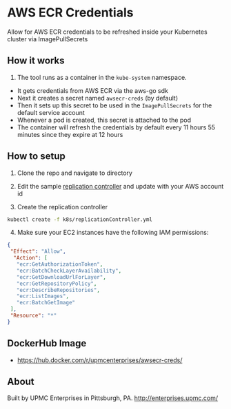 # AWS ECR Credentials
Allow for AWS ECR credentials to be refreshed inside your Kubernetes cluster via ImagePullSecrets

## How it works

1. The tool runs as a container in the `kube-system` namespace.
- It gets credentials from AWS ECR via the aws-go sdk
- Next it creates a secret named `awsecr-creds` (by default)
- Then it sets up this secret to be used in the `ImagePullSecrets` for the default service account
- Whenever a pod is created, this secret is attached to the pod
- The container will refresh the credentials by default every 11 hours 55 minutes since they expire at 12 hours

## How to setup

1. Clone the repo and navigate to directory

2. Edit the sample [replication controller](k8s/replicationController.yml) and update with your AWS account id

3. Create the replication controller

  ```bash
  kubectl create -f k8s/replicationController.yml
  ```

4. Make sure your EC2 instances have the following IAM permissions:

  ```json
  {
   "Effect": "Allow",
    "Action": [
     "ecr:GetAuthorizationToken",
     "ecr:BatchCheckLayerAvailability",
     "ecr:GetDownloadUrlForLayer",
     "ecr:GetRepositoryPolicy",
     "ecr:DescribeRepositories",
     "ecr:ListImages",
     "ecr:BatchGetImage"
   ],
   "Resource": "*"
  }
  ```

## DockerHub Image

- https://hub.docker.com/r/upmcenterprises/awsecr-creds/

## About

Built by UPMC Enterprises in Pittsburgh, PA. http://enterprises.upmc.com/
